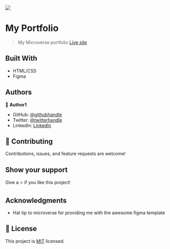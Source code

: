 ![](https://img.shields.io/badge/Microverse-blueviolet)

# My Portfolio

> My Microverse portfolio
> [Live site](https://munyite001.github.io/Microverse-Portfolio/)


## Built With

- HTML/CSS
- Figma

## Authors

👤 **Author1**

- GitHub: [@githubhandle](https://github.com/munyite001)
- Twitter: [@twitterhandle](https://twitter.com/emunyite)
- LinkedIn: [LinkedIn](https://www.linkedin.com/in/emmanuel-munyite-68545023a/)

## 🤝 Contributing

Contributions, issues, and feature requests are welcome!


## Show your support

Give a ⭐️ if you like this project!

## Acknowledgments

- Hat tip to microverse for providing me with the awesome figma template

## 📝 License

This project is [MIT](./LICENSE) licensed.
